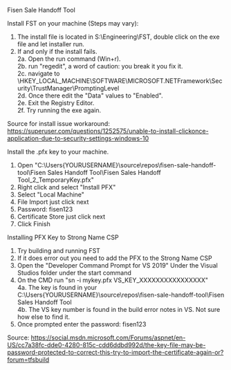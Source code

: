 Fisen Sale Handoff Tool

Install FST on your machine (Steps may vary):
1. The install file is located in S:\Engineering\FST, double click on the exe file and let installer run. <br>
2. If and only if the install fails. <br>
    2a. Open the run command (Win+r). <br>
    2b. run "regedit", a word of caution: you break it you fix it. <br>
    2c. navigate to \HKEY_LOCAL_MACHINE\SOFTWARE\MICROSOFT\.NETFramework\Security\TrustManager\PromptingLevel <br>
    2d. Once there edit the "Data" values to "Enabled". <br>
    2e. Exit the Registry Editor.<br>
    2f. Try running the exe again.<br>
  
Source for install issue workaround: https://superuser.com/questions/1252575/unable-to-install-clickonce-application-due-to-security-settings-windows-10<br>



Install the .pfx key to your machine.<br>
1. Open "C:\Users\{YOURUSERNAME}\source\repos\fisen-sale-handoff-tool\Fisen Sales Handoff Tool\Fisen Sales Handoff Tool_2_TemporaryKey.pfx"<br>
2. Right click and select "Install PFX"<br>
3. Select "Local Machine"<br>
4. File Import just click next<br>
5. Password: fisen123<br>
6. Certificate Store just click next<br>
7. Click Finish<br>

Installing PFX Key to Strong Name CSP<br>
1. Try building and running FST<br>
2. If it does error out you need to add the PFX to the Strong Name CSP<br>
3. Open the "Developer Command Prompt for VS 2019" Under the Visual Studios folder under the start command<br>
4. On the CMD run "sn -i mykey.pfx VS_KEY_XXXXXXXXXXXXXXXX"<br>
    4a. The key is found in your C:\Users\{YOURUSERNAME}\source\repos\fisen-sale-handoff-tool\Fisen Sales Handoff Tool<br>
    4b. The VS key number is found in the build error notes in VS. Not sure how else to find it. <br>
5. Once prompted enter the password: fisen123<br>


Source: https://social.msdn.microsoft.com/Forums/aspnet/en-US/cc7a38fc-dde0-4280-815c-cdd6ddbd992d/the-key-file-may-be-password-protected-to-correct-this-try-to-import-the-certificate-again-or?forum=tfsbuild<br>

